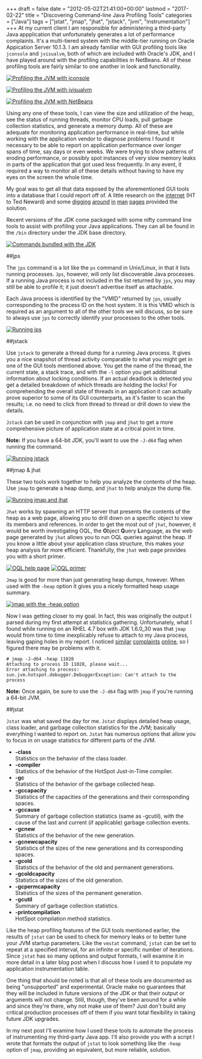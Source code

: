 +++
draft       = false
date        = "2012-05-02T21:41:00+00:00"
lastmod     = "2017-02-22"
title       = "Discovering Command-line Java Profiling Tools"
categories  = ["Java"]
tags        = ["jstat", "jmap", "jhat", "jstack", "jvm", "instrumentation"]
+++
At my current client I am responsible for administering a third-party Java appplication that unfortunately generates a lot of performance complaints. It's a multi-tiered system with the middle-tier running on Oracle Appication Server 10.1.3. I am already familiar with GUI profiling tools like `jconsole` and `jvisualvm`, both of which are included with Oracle's JDK, and I have played around with the profiling capabilities in NetBeans. All of these profiling tools are fairly similar to one another in look and functionality.

[![Profiling the JVM with jconsole](/img/2012-05-02-discovering-command-line-java-profiling-tools/687cc5e71ab082d921ea083c2a3389f33608bdb578a2505ba98647dca59edd1c.jpg)](http://www.flickr.com/photos/tobyjmarks/7136941369/in/photostream/lightbox/)

[![Profiling the JVM with jvisualvm](/img/2012-05-02-discovering-command-line-java-profiling-tools/062326cdf1e49a33f125692cdc43927df553db0aa59ae2e13a028e5e9119ddbd.jpg)](http://www.flickr.com/photos/tobyjmarks/6990855922/in/photostream/lightbox/)

[![Profiling the JVM with NetBeans](/img/2012-05-02-discovering-command-line-java-profiling-tools/70254026909062fd761740bc71f569e1dfeffd3aeaa574ba1cfb794e3029ea62.jpg)](http://www.flickr.com/photos/tobyjmarks/6990855902/in/photostream/lightbox/)

Using any one of these tools, I can view the size and utilization of the heap, see the status of running threads, monitor CPU loads, pull garbage collection statistics, and generate a memory dump. All of these are adequate for monitoring application performance in real-time, but while working with the application vendor to diagnose problems I found it necessary to be able to report on application performance over longer spans of time, say days or even weeks. We were trying to show patterns of eroding performance, or possibly spot instances of very slow memory leaks in parts of the application that got used less frequently. In any event, it required a way to monitor all of these details without having to have my eyes on the screen the whole time.

My goal was to get all that data exposed by the aforementioned GUI tools into a database that I could report off of. A little research on the [internet][] (HT to Ted Neward) and some [digging][] [around][] [in][] [man][] [pages][] provided the solution. 

Recent versions of the JDK come packaged with some nifty command line tools to assist with profiling your Java applications. They can all be found in the `/bin` directory under the JDK base directory.

[![Commands bundled with the JDK](/img/2012-05-02-discovering-command-line-java-profiling-tools/9ca305047f95051bbdc678ea66f9e4923a830b21f3264ebc3b87e9bd385f5765.jpg)](http://www.flickr.com/photos/tobyjmarks/7136941341/in/photostream/lightbox/)

##jps

The `jps` command is a lot like the `ps` command in Unix/Linux, in that it lists running processes. `Jps`, however, will only list discoverable Java processes. If a running Java process is not included in the list returned by `jps`, you may still be able to profile it; it just doesn't advertise itself as attachable. 

Each Java process is identified by the "VMID" returned by `jps`, usually corresponding to the process ID on the host system. It is this VMID which is required as an argument to all of the other tools we will discuss, so be sure to always use `jps` to correctly identify your processes to the other tools.

[![Running jps](/img/2012-05-02-discovering-command-line-java-profiling-tools/c3b76d4b16d988867798b352027c036e5bb4f1ebb07abfaf453bbb7094470ab4.jpg)](http://www.flickr.com/photos/tobyjmarks/7136941355/in/photostream/lightbox/)

##jstack

Use `jstack` to generate a thread dump for a running Java process. It gives you a nice snapshot of thread activity comparable to what you might get in one of the GUI tools mentioned above. You get the name of the thread, the current state, a stack trace, and with the `-l` option you get additional information about locking conditions. If an actual deadlock is detected you get a detailed breakdown of which threads are holding the locks! For comprehending the overall state of threads in an application it can actually prove superior to some of its GUI counterparts, as it's faster to scan the results; i.e. no need to click from thread to thread or drill down to view the details.

`Jstack` can be used in conjunction with `jmap` and `jhat` to get a more comprehensive picture of application state at a critical point in time. 

**Note:** If you have a 64-bit JDK, you'll want to use the `-J-d64` flag when running the command.

[![Running jstack](/img/2012-05-02-discovering-command-line-java-profiling-tools/23352a26f3e67df6c159d8ff4c130b2d47be1bc8e37d78bc8178e0aa65e04182.jpg)](http://www.flickr.com/photos/tobyjmarks/7136941351/in/photostream/lightbox/)

##jmap & jhat

These two tools work together to help you analyze the contents of the heap. Use `jmap` to generate a heap dump, and `jhat` to help analyze the dump file. 

[![Running jmap and jhat](/img/2012-05-02-discovering-command-line-java-profiling-tools/ad70746c91dd43d7a093fa3e7c180ce863a605f0ccd511774c8c62b4203731b1.jpg)](http://www.flickr.com/photos/tobyjmarks/7136941291/in/photostream/lightbox/)

`Jhat` works by spawning an HTTP server that presents the contents of the heap as a web page, allowing you to drill down on a specific object to view its members and references. In order to get the most out of `jhat`, however, it would be worth investigating OQL, the **O**bject **Q**uery **L**anguage, as the web page generated by `jhat` allows you to run OQL queries against the heap. If you know a little about your application class structure, this makes your heap analysis far more efficient. Thankfully, the `jhat` web page provides you with a short primer.

[![OQL help page](/img/2012-05-02-discovering-command-line-java-profiling-tools/036aef8b8bc95e25c21a1bfb219fcc19e8e084e6ee60643a57a3ff72f83b69ec.jpg)](http://www.flickr.com/photos/tobyjmarks/6990855834/in/photostream/lightbox/)
[![OQL primer](/img/2012-05-02-discovering-command-line-java-profiling-tools/c59f79354e9bb6223492707dd27ebffb018449445204453ba610396b89d74fdc.jpg)](http://www.flickr.com/photos/tobyjmarks/7136941267/in/photostream/lightbox/)

`Jmap` is good for more than just generating heap dumps, however. When used with the `-heap` option it gives you a nicely formatted heap usage summary.

[![jmap with the -heap option](/img/2012-05-02-discovering-command-line-java-profiling-tools/d6c27680e007dae747ef2cac7218faf0f918d2cf68cb1023d7e0ece182369233.jpg)](http://www.flickr.com/photos/tobyjmarks/7136941255/in/photostream/lightbox/)

Now I was getting closer to my goal. In fact, this was originally the output I parsed during my first attempt at statistics gathering. Unfortunately, what I found while running on an RHEL 4.7 box with JDK 1.6.0_30 was that `jmap` would from time to time inexplicably refuse to attach to my Java process, leaving gaping holes in my report. I noticed [similar][] [complaints][] [online][], so I figured there may be problems with it.

    # jmap -J-d64 -heap 11028
    Attaching to process ID 11028, please wait...
    Error attaching to process: sun.jvm.hotspot.debugger.DebuggerException: Can't attach to the process

**Note:** Once again, be sure to use the `-J-d64` flag with `jmap` if you're running a 64-bit JVM. 

##jstat

`Jstat` was what saved the day for me. `Jstat` displays detailed heap usage, class loader, and garbage collection statistics for the JVM; basically everything I wanted to report on. `Jstat` has numerous options that allow you to focus in on usage statistics for different parts of the JVM. 

- **-class**  
Statistics on the behavior of the class loader.
- **-compiler**  
Statistics of the behavior of the HotSpot Just-in-Time compiler.
- **-gc**  
Statistics of the behavior of the garbage collected heap.
- **-gccapacity**  
Statistics of the capacities of the generations and their corresponding spaces.
- **-gccause**  
Summary of garbage collection statistics (same as -gcutil), with the cause of the last and current (if applicable) garbage collection events.
- **-gcnew**  
Statistics of the behavior of the new generation.
- **-gcnewcapacity**  
Statistics of the sizes of the new generations and its corresponding spaces.
- **-gcold**  
Statistics of the behavior of the old and permanent generations.
- **-gcoldcapacity**	
Statistics of the sizes of the old generation.
- **-gcpermcapacity**	
Statistics of the sizes of the permanent generation.
- **-gcutil**	
Summary of garbage collection statistics.
- **-printcompilation**  
HotSpot compilation method statistics.

Like the heap profiling features of the GUI tools mentioned earlier, the results of `jstat` can be used to check for memory leaks or to better tune your JVM startup parameters. Like the `vmstat` command, `jstat` can be set to repeat at a specified interval, for an infinite or specific number of iterations. Since `jstat` has so many options and output formats, I will examine it in more detail in a later blog post when I discuss how I used it to populate my application instrumentation table. 

One thing that should be noted is that all of these tools are documented as being "unsupported" and experimental. Oracle make no guarantees that they will be included in future versions of the JDK or that their output or arguments will not change. Still, though, they've been around for a while and since they're there, why not make use of them? Just don't build any critical production processes off of them if you want total flexibility in taking future JDK upgrades.

In my next post I'll examine how I used these tools to automate the process of instrumenting my third-party Java app. I'll also provide you with a script I wrote that formats the output of `jstat` to look something like the `-heap` option of `jmap`, providing an equivalent, but more reliable, solution.

[internet]: http://www.ibm.com/developerworks/java/library/j-5things8/index.html
[digging]: http://docs.oracle.com/javase/6/docs/technotes/tools/share/jps.html
[around]: http://docs.oracle.com/javase/6/docs/technotes/tools/share/jmap.html
[in]: http://docs.oracle.com/javase/6/docs/technotes/tools/share/jhat.html
[man]: http://docs.oracle.com/javase/6/docs/technotes/tools/share/jstack.html
[pages]: http://docs.oracle.com/javase/6/docs/technotes/tools/share/jstat.html 
[similar]: http://ubuntuforums.org/showthread.php?t=1886859
[complaints]: https://forums.oracle.com/forums/thread.jspa?threadID=1693766
[online]: http://blog.thecodingmachine.com/fr/comment/reply/91
